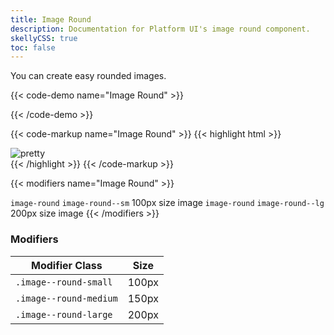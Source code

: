 ```yaml
---
title: Image Round
description: Documentation for Platform UI's image round component.
skellyCSS: true
toc: false
---
```


You can create easy rounded images.

{{< code-demo name="Image Round" >}}
<div class="image--round-medium">
  <img class="skeleton-image skeleton-image--lg" role="presentation">
</div>
{{< /code-demo >}}

{{< code-markup name="Image Round" >}}
{{< highlight html >}}
<div class="image--round-medium">
  <img src="..." alt="pretty">
</div>
{{< /highlight >}}
{{< /code-markup >}}

{{< modifiers name="Image Round" >}}
<tr>
  <td data-label="Base">
    <code>image-round</code>
  </td>
  <td data-label="Modifier">
    <code>image-round--sm</code>
  </td>
  <td data-label="Secondary Modifier">
    <i class="pi-ban" aria-hidden="true"></i>
  </td>
  <td data-label="Data Attribute">
    <i class="pi-ban" aria-hidden="true"></i>
  </td>
  <td data-label="Behavior">
    100px size image
  </td>
</tr>
<tr>
  <td data-label="Base">
    <code>image-round</code>
  </td>
  <td data-label="Modifier">
    <code>image-round--lg</code>
  </td>
  <td data-label="Secondary Modifier">
    <i class="pi-ban" aria-hidden="true"></i>
  </td>
  <td data-label="Data Attribute">
    <i class="pi-ban" aria-hidden="true"></i>
  </td>
  <td data-label="Behavior">
    200px size image
  </td>
</tr>
{{< /modifiers >}}

<section class="mb-4">
  <h3>Modifiers</h3>
  <table borders="1" class="table modifiers table--no-hover">
    <thead>
      <tr>
        <th>Modifier Class</th>
        <th>Size</th>
      </tr>
    </thead>
    <tbody>
      <tr>
        <td data-label="Modifier Class"><code>.image--round-small</code></td>
        <td data-label="Size">100px</td>
      </tr>
      <tr>
        <td data-label="Modifier Class"><code>.image--round-medium</code></td>
        <td data-label="Size">150px</td>
      </tr>
      <tr>
        <td data-label="Modifier Class"><code>.image--round-large</code></td>
        <td data-label="Size">200px</td>
      </tr>
    </tbody>
  </table>
</section>